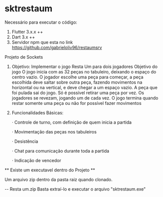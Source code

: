 # sktrestaum
Necessário para executar o código:
1. Flutter 3.x.x ++
2. Dart 3.x ++
3. Servidor npm que esta no link https://github.com/gabrieloliv96/restaumsrv

Projeto de Sockets
1) Objetivo: Implementar o jogo Resta Um para dois jogadores
  Objetivo do jogo
    O jogo inicia com as 32 peças no tabuleiro, deixando o espaço do centro vazio. O jogador escolhe
    uma peça para começar, a peça escolhida deve saltar sobre outra peça, fazendo movimentos na
    horizontal ou na vertical, e deve chegar a um espaço vazio. A peça que foi pulada sai do jogo. Só é
    possível retirar uma peça por vez.
    Os jogadores se revezam, jogando um de cada vez.
    O jogo termina quando restar somente uma peça ou não for possível fazer movimentos
   
2) Funcionalidades Básicas:
   
    · Controle de turno, com definição de quem inicia a partida
   
    · Movimentação das peças nos tabuleiros
   
    · Desistência
   
    · Chat para comunicação durante toda a partida
   
    · Indicação de vencedor

** Existe um executavel dentro do Projeto **

  Um arquivo zip dentro da pasta raiz quando clonado.
  
  -- Resta um.zip
  Basta extraí-lo e executar o arquivo "sktrestaum.exe"
